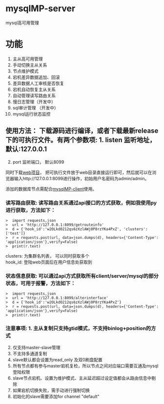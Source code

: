 
  
    
      
# mysqlMP-server        
 mysql高可用管理        
        
        
# 功能        
1. 主从高可用管理      
 2. 手动切换主从关系      
 3. 节点维护模式         
 4. 宕机差异数据追加、回滚      
 5. 差异数据人工审核是否恢复      
 6. 宕机自动恢复主从关系      
 7. 自动管理读写路由关系      
 8. 慢日志管理（开发中）      
 9. sql审计管理 （开发中）    
 10. mysql运行状态监控     
        
        
## 使用方法： 下载源码进行编译，或者下载最新release下的可执行文件。有两个参数项: 1. listen  监听地址，默认:127.0.0.1       
 2. port    监听端口， 默认8099      
      
同时下载[web项目](https://github.com/wwwbjqcom/mysqlMP-web)， 把可执行文件放于web目录直接运行即可，然后就可以在浏览器输入http://127.0.0.1:8099进行操作，初始用户名密码为admin/admin。      
      
添加的数据库节点需配合[mysqlMP-client](https://github.com/wwwbjqcom/mysqlMP-client)使用。      
        
### 读写路由获取: 读写路由关系通过api接口的方式获取，例如我使用py进行获取，方法如下：      
   

    >  import requests,json 
    >  url = 'http://127.0.0.1:8099/getrouteinfo' 
    >  d = {'hook_id':'w2OLkdO212qs6zXzlAWj0P8rzYKa4PxZ', 'clusters': ['test']} 
    >  r = requests.post(url, data=json.dumps(d), headers={'Content-Type': 'application/json'},verify=False) 
    >  print(r.text)  


clusters: 为集群名列表， 可以同时获取多个      
hook_id: 登陆web页面后在用户信息处获取到      

### 状态信息获取: 可以通过api方式获取所有client/server/mysql的部分状态，可用于报警，方法如下：

    >  import requests,json 
    >  url = 'http://127.0.0.1:8099/alterinterface' 
    >  d = {'hook_id':'w2OLkdO212qs6zXzlAWj0P8rzYKa4PxZ'} 
    >  r = requests.post(url, data=json.dumps(d), headers={'Content-Type': 'application/json'},verify=False) 
    >  print(r.text)  
        
### 注意事项: 1. 主从复制只支持gtid模式，不支持binlog+position的方式     
2. 仅支持master-slave管理  
3. 不支持多通道复制      
4. slave默认都会设置为read_only 及双0刷盘配置     
5. 所有节点都有参与master宕机复检，所以节点之间对应端口需要互通及mysql登陆权限       
6. slave节点宕机、设置为维护模式、主从延迟超过设定值都会从路由信息中剔除  
7. 如果宕机切换失败，需手动进行强制切换
8. 初始化的slave需要添加for channel "default"

